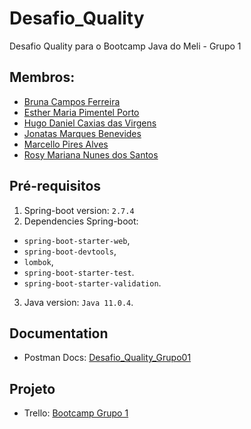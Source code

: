 # Desafio_Quality
Desafio Quality para o Bootcamp Java do Meli - Grupo 1

## Membros:
- [Bruna Campos Ferreira](https://github.com/brunacamposxx)
- [Esther Maria Pimentel Porto](https://github.com/estpimentel)
- [Hugo Daniel Caxias das Virgens](https://github.com/HugoDaniel2000MELI)
- [Jonatas Marques Benevides](https://github.com/jbenevides92)
- [Marcello Pires Alves](https://github.com/Atharr)
- [Rosy Mariana Nunes dos Santos](https://github.com/rosymarianasantos)

## Pré-requisitos
1. Spring-boot version: `2.7.4`
2. Dependencies Spring-boot:
- `spring-boot-starter-web`,
- `spring-boot-devtools`,
- `lombok`,
- `spring-boot-starter-test`.
- `spring-boot-starter-validation`.
3. Java version: `Java 11.0.4`.

## Documentation
- Postman Docs: [Desafio_Quality_Grupo01](https://documenter.getpostman.com/view/16682417/2s83zpKgLA)
   
## Projeto
- Trello: [Bootcamp Grupo 1](https://trello.com/b/GrEuCw34/desafio-testing)
